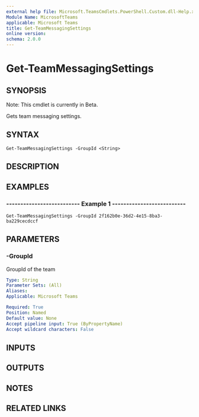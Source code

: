 ```yaml
---
external help file: Microsoft.TeamsCmdlets.PowerShell.Custom.dll-Help.xml
Module Name: MicrosoftTeams
applicable: Microsoft Teams
title: Get-TeamMessagingSettings
online version: 
schema: 2.0.0
---
```


# Get-TeamMessagingSettings

## SYNOPSIS
Note: This cmdlet is currently in Beta.

Gets team messaging settings.

## SYNTAX

```
Get-TeamMessagingSettings -GroupId <String>
```

## DESCRIPTION

## EXAMPLES

### --------------------------  Example 1  --------------------------
```
Get-TeamMessagingSettings -GroupId 2f162b0e-36d2-4e15-8ba3-ba229cecdccf
```

## PARAMETERS

### -GroupId
GroupId of the team

```yaml
Type: String
Parameter Sets: (All)
Aliases:
Applicable: Microsoft Teams

Required: True
Position: Named
Default value: None
Accept pipeline input: True (ByPropertyName)
Accept wildcard characters: False
```

## INPUTS

## OUTPUTS

## NOTES

## RELATED LINKS

